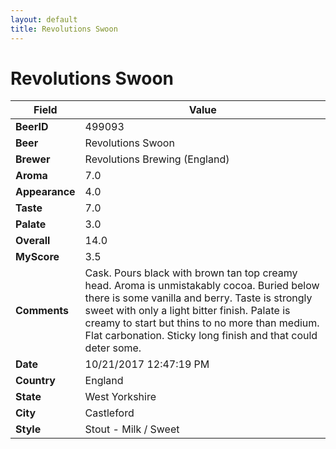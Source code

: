 ```yaml
---
layout: default
title: Revolutions Swoon
---
```


# Revolutions Swoon

| Field         | Value     |
|---------------|-----------|
| **BeerID** | 499093 |
| **Beer** | Revolutions Swoon |
| **Brewer** | Revolutions Brewing (England) |
| **Aroma** | 7.0 |
| **Appearance** | 4.0 |
| **Taste** | 7.0 |
| **Palate** | 3.0 |
| **Overall** | 14.0 |
| **MyScore** | 3.5 |
| **Comments** | Cask. Pours black with brown tan top creamy head. Aroma is unmistakably cocoa. Buried below there is some vanilla and berry. Taste is strongly sweet with only a light bitter finish. Palate is creamy to start but thins to no more than medium. Flat carbonation. Sticky long finish and that could deter some. |
| **Date** | 10/21/2017 12:47:19 PM |
| **Country** | England |
| **State** | West Yorkshire |
| **City** | Castleford |
| **Style** | Stout - Milk / Sweet |
